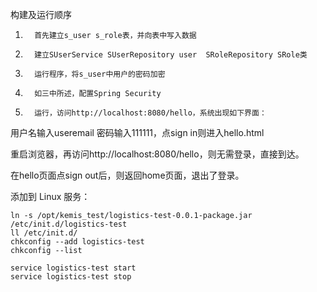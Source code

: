 构建及运行顺序

1.       首先建立s_user s_role表，并向表中写入数据

2.       建立SUserService SUserRepository user  SRoleRepository SRole类

3.       运行程序，将s_user中用户的密码加密

4.       如三中所述，配置Spring Security

5.       运行，访问http://localhost:8080/hello，系统出现如下界面：



用户名输入useremail  密码输入111111，点sign in则进入hello.html



重启浏览器，再访问http://localhost:8080/hello，则无需登录，直接到达。

在hello页面点sign out后，则返回home页面，退出了登录。


添加到 Linux 服务：
```
ln -s /opt/kemis_test/logistics-test-0.0.1-package.jar /etc/init.d/logistics-test
ll /etc/init.d/
chkconfig --add logistics-test
chkconfig --list

service logistics-test start
service logistics-test stop
```
